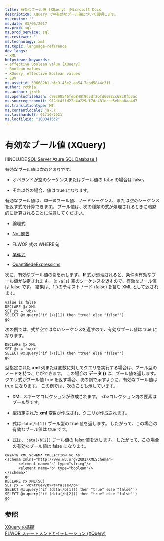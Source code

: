 ```yaml
---
title: 有効なブール値 (XQuery) |Microsoft Docs
description: XQuery での有効なブール値について説明します。
ms.custom: ''
ms.date: 03/06/2017
ms.prod: sql
ms.prod_service: sql
ms.reviewer: ''
ms.technology: xml
ms.topic: language-reference
dev_langs:
- XML
helpviewer_keywords:
- effective Boolean value [XQuery]
- Boolean values
- XQuery, effective Boolean values
- EBV
ms.assetid: 506682b1-b6c9-45e2-aa54-7abd5844c3f1
author: rothja
ms.author: jroth
ms.openlocfilehash: c9e390546feb848f965df2bfd60a2cc68c8fb3ac
ms.sourcegitcommit: 917df4ffd22e4a229af7dc481dcce3ebba0aa4d7
ms.translationtype: MT
ms.contentlocale: ja-JP
ms.lasthandoff: 02/10/2021
ms.locfileid: "100341552"
---
```

# <a name="effective-boolean-value-xquery"></a>有効なブール値 (XQuery)
[!INCLUDE [SQL Server Azure SQL Database ](../includes/applies-to-version/sqlserver.md)]

  有効なブール値は次のとおりです。  
  
-   オペランドが空のシーケンスまたはブール値の false の場合は false。  
  
-   それ以外の場合、値は true になります。  
  
 有効なブール値は、単一のブール値、ノードシーケンス、または空のシーケンスを返す式で計算できます。 ブール値は、次の種類の式が処理されるときに暗黙的に計算されることに注意してください。  
  
-   論理式  
  
-   [Not 関数](../xquery/functions-on-boolean-values-not-function.md)  
  
-   FLWOR 式の WHERE 句  
  
-   [条件式](../xquery/conditional-expressions-xquery.md)  
  
-   [QuantifiedeExpressions](../xquery/quantified-expressions-xquery.md)  
  
 次に、有効なブール値の例を示します。 **If** 式が処理されると、条件の有効なブール値が決定されます。 は `/a[1]` 空のシーケンスを返すので、有効なブール値は false です。 結果は、1つのテキストノード (false) を含む XML として返されます。  
  
```  
value is false  
DECLARE @x XML  
SET @x = '<b/>'  
SELECT @x.query('if (/a[1]) then "true" else "false"')  
go  
```  
  
 次の例では、式が空ではないシーケンスを返すので、有効なブール値は true になります。  
  
```  
DECLARE @x XML  
SET @x = '<a/>'  
SELECT @x.query('if (/a[1]) then "true" else "false"')  
go  
```  
  
 型指定された **xml** 列または変数に対してクエリを実行する場合は、ブール型のノードを持つことができます。 この場合の **データ ()** は、ブール値を返します。 クエリ式がブール値 true を返す場合、次の例で示すように、有効なブール値は true になります。 この例では、次のことも示しています。  
  
-   XML スキーマコレクションが作成されます。 \<b>コレクション内の要素はブール型です。  
  
-   型指定された **xml** 変数が作成され、クエリが作成されます。  
  
-   式は `data(/b[1])` ブール型の true 値を返します。 したがって、この場合の有効なブール値は true です。  
  
-   式は、 `data(/b[2])` ブール値の false 値を返します。 したがって、この場合の有効なブール値は false になります。  
  
```  
CREATE XML SCHEMA COLLECTION SC AS '  
<schema xmlns="http://www.w3.org/2001/XMLSchema">  
      <element name="s" type="string"/>  
      <element name="b" type="boolean"/>  
</schema>'  
go  
DECLARE @x XML(SC)  
SET @x = '<b>true</b><b>false</b>'  
SELECT @x.query('if (data(/b[1])) then "true" else "false"')  
SELECT @x.query('if (data(/b[2])) then "true" else "false"')  
go  
```  
  
## <a name="see-also"></a>参照  
 [XQuery の基礎](../xquery/xquery-basics.md)   
 [FLWOR ステートメントとイテレーション &#40;XQuery&#41;](../xquery/flwor-statement-and-iteration-xquery.md)  
  
  
